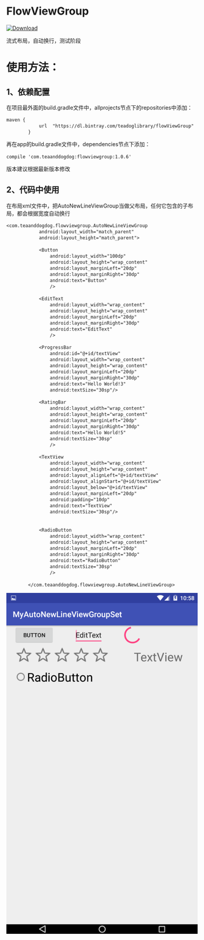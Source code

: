 # FlowViewGroup
[ ![Download](https://api.bintray.com/packages/teadoglibrary/flowViewGroup/flowViewGroup/images/download.svg) ](https://bintray.com/teadoglibrary/flowViewGroup/flowViewGroup/_latestVersion)

流式布局，自动换行，测试阶段

# 使用方法：
## 1、依赖配置
在项目最外面的build.gradle文件中，allprojects节点下的repositories中添加：
```
maven {
            url  "https://dl.bintray.com/teadoglibrary/flowViewGroup"
        }
```
再在app的build.gradle文件中，dependencies节点下添加：

`compile 'com.teaanddogdog:flowviewgroup:1.0.6'`

版本建议根据最新版本修改

## 2、代码中使用
在布局xml文件中，把AutoNewLineViewGroup当做父布局，任何它包含的子布局，都会根据宽度自动换行
```
<com.teaanddogdog.flowviewgroup.AutoNewLineViewGroup
            android:layout_width="match_parent"
            android:layout_height="match_parent">

            <Button
                android:layout_width="100dp"
                android:layout_height="wrap_content"
                android:layout_marginLeft="20dp"
                android:layout_marginRight="30dp"
                android:text="Button"
                />

            <EditText
                android:layout_width="wrap_content"
                android:layout_height="wrap_content"
                android:layout_marginLeft="20dp"
                android:layout_marginRight="30dp"
                android:text="EditText"
                />

            <ProgressBar
                android:id="@+id/textView"
                android:layout_width="wrap_content"
                android:layout_height="wrap_content"
                android:layout_marginLeft="20dp"
                android:layout_marginRight="30dp"
                android:text="Hello World!3"
                android:textSize="30sp"/>

            <RatingBar
                android:layout_width="wrap_content"
                android:layout_height="wrap_content"
                android:layout_marginLeft="20dp"
                android:layout_marginRight="30dp"
                android:text="Hello World!5"
                android:textSize="30sp"
                />

            <TextView
                android:layout_width="wrap_content"
                android:layout_height="wrap_content"
                android:layout_alignLeft="@+id/textView"
                android:layout_alignStart="@+id/textView"
                android:layout_below="@+id/textView"
                android:layout_marginLeft="20dp"
                android:padding="10dp"
                android:text="TextView"
                android:textSize="30sp"/>


            <RadioButton
                android:layout_width="wrap_content"
                android:layout_height="wrap_content"
                android:layout_marginLeft="20dp"
                android:layout_marginRight="30dp"
                android:text="RadioButton"
                android:textSize="30sp"
                />

        </com.teaanddogdog.flowviewgroup.AutoNewLineViewGroup>
```
![图片](https://github.com/huzipiaopiao/FlowViewGroup/blob/master/img/demo_img1.png)